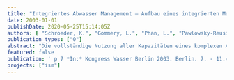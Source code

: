 ```yaml
---
title: "Integriertes Abwasser Management – Aufbau eines integrierten Modells zur Optimierung des Berliner Abwasser Systems"
date: 2003-01-01
publishDate: 2020-05-25T15:14:05Z
authors: [ "Schroeder, K.", "Gommery, L.", "Phan, L.", "Pawlowsky-Reusing, E.", "Jacobi, D." ]
publication_types: ["0"]
abstract: "Die vollständige Nutzung aller Kapazitäten eines komplexen Abwassersystems, bestehend aus Kanalnetzen, Speicher- und Kontrolleinrichtungen, Drucknetzen und Kläranlagen, speziell im Regenwetterfall ist eine zentrale Aufgabe zur Minimierung von Schmutzfrachtentlastungen in die Vorfluter. Mit dem Ziel der Reduzierung der Gewässerbelastung in Berlin wurde 2000 das Projekt „Integrated Sewage Management (Integriertes Abwasser Management)“ gestarted. Die zentrale Idee des Projektes ist der Einsatz integrierter Simulationssoftware zur Untersuchung verschiedenster Management-Szenarien und hierauf die Definition und Anwendung eines integrierten Steuerungskonzeptes für den Betrieb des Abwassersystems. Besondere Aufmerksamkeit ist auf die Mischkanalisation gerichtet, die auf Grund von Entlastungen über Regenüberläufe ein potentielles Risiko der Gewässerbelastung in sich birgt. Zugleich bietet hier der Einsatz von Steuerungseinrichtungen zur Aktivierung von zusätzlichem Kanalstauraum ein beträchtliches Optimierungspotenzial für das System. Der Artikel gibt einen Überblick über das laufende Projekt. Die Voruntersuchung zur Steuerungswürdigkeit des Systems, der Modellaufbau und die Kalibrierung, sowie die Ziele des Projektes werden dargelegt."
featured: false
publication: ' p 7 *In:* Kongress Wasser Berlin 2003. Berlin. 7. - 11.4.2003'
projects: ["ism"]
---
```


